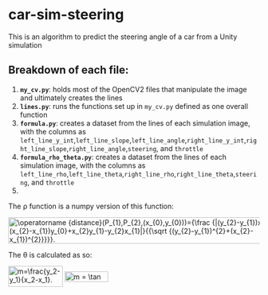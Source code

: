 # car-sim-steering
This is an algorithm to predict the steering angle of a car from a Unity simulation

## Breakdown of each file:
1) **`my_cv.py`**: holds most of the OpenCV2 files that manipulate the image and ultimately creates the lines
2) **`lines.py`**: runs the functions set up in `my_cv.py` defined as one overall function
3) **`formula.py`**: creates a dataset from the lines of each simulation image, with the columns as `left_line_y_int`,`left_line_slope`,`left_line_angle`,`right_line_y_int`,`right_line_slope`,`right_line_angle`,`steering`, and `throttle`
3) **`formula_rho_theta.py`**: creates a dataset from the lines of each simulation image, with the columns as `left_line_rho`,`left_line_theta`,`right_line_rho`,`right_line_theta`,`steering`, and `throttle`
4) 

The ρ function is a numpy version of this function:

<img src="https://wikimedia.org/api/rest_v1/media/math/render/svg/be2ab4a9d9d77f1623a2723891f652028a7a328d" class="mwe-math-fallback-image-inline" aria-hidden="true" style="vertical-align: -3.171ex; width:71.253ex; height:7.009ex;" alt="\operatorname {distance}(P_{1},P_{2},(x_{0},y_{0}))={\frac  {|(y_{2}-y_{1})x_{0}-(x_{2}-x_{1})y_{0}+x_{2}y_{1}-y_{2}x_{1}|}{{\sqrt  {(y_{2}-y_{1})^{2}+(x_{2}-x_{1})^{2}}}}}.">

The θ is calculated as so:

<img src="https://wikimedia.org/api/rest_v1/media/math/render/svg/72263d5113a7cc985f29fc9fc4b3f5e85dd5bbe5" class="mwe-math-fallback-image-inline" aria-hidden="true" style="vertical-align: -2.171ex; width:14.23ex; height:5.509ex;" alt="m=\frac{y_2-y_1}{x_2-x_1}.">
<img src="https://wikimedia.org/api/rest_v1/media/math/render/svg/9e53a5ce7db600961ae411d4d1fbef636a62ddb9" class="mwe-math-fallback-image-inline" aria-hidden="true" style="vertical-align: -0.838ex; width:11.398ex; height:2.843ex;" alt="m = \tan (\theta)">

